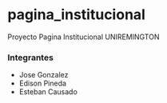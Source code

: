 # pagina_institucional

Proyecto Pagina Institucional UNIREMINGTON

### Integrantes

- Jose Gonzalez
- Edison Pineda
- Esteban Causado